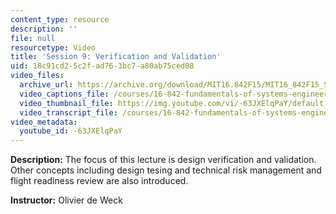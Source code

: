 ```yaml
---
content_type: resource
description: ''
file: null
resourcetype: Video
title: 'Session 9: Verification and Validation'
uid: 18c91cd2-5c2f-ad76-3bc7-a80ab75ced08
video_files:
  archive_url: https://archive.org/download/MIT16.842F15/MIT16_842F15_S09_SPOC_300k.mp4
  video_captions_file: /courses/16-842-fundamentals-of-systems-engineering-fall-2015/a839664b847a54109a74a52fd50f382c_-63JXElqPaY.vtt
  video_thumbnail_file: https://img.youtube.com/vi/-63JXElqPaY/default.jpg
  video_transcript_file: /courses/16-842-fundamentals-of-systems-engineering-fall-2015/5bceaf7d23a9b72a800c5a976911b0ca_-63JXElqPaY.pdf
video_metadata:
  youtube_id: -63JXElqPaY
---
```


**Description:** The focus of this lecture is design verification and validation. Other concepts including design tesing and technical risk management and flight readiness review are also introduced.

**Instructor:** Olivier de Weck